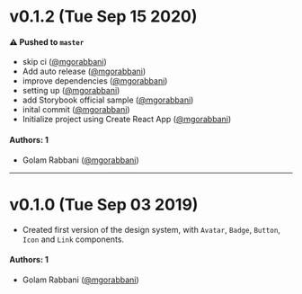 # v0.1.2 (Tue Sep 15 2020)

#### ⚠️ Pushed to `master`

- skip ci ([@mgorabbani](https://github.com/mgorabbani))
- Add auto release ([@mgorabbani](https://github.com/mgorabbani))
- improve dependencies ([@mgorabbani](https://github.com/mgorabbani))
- setting up ([@mgorabbani](https://github.com/mgorabbani))
- add Storybook official sample ([@mgorabbani](https://github.com/mgorabbani))
- inital commit ([@mgorabbani](https://github.com/mgorabbani))
- Initialize project using Create React App ([@mgorabbani](https://github.com/mgorabbani))

#### Authors: 1

- Golam Rabbani ([@mgorabbani](https://github.com/mgorabbani))

---

# v0.1.0 (Tue Sep 03 2019)

- Created first version of the design system, with `Avatar`, `Badge`, `Button`, `Icon` and `Link` components.

#### Authors: 1

- Golam Rabbani ([@mgorabbani](https://github.com/mgorabbani))
